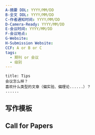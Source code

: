 ```yaml
---
A-摘要 DDL: YYYY/MM/DD
B-全文 DDL: YYYY/MM/DD  
C-作者通知时间: YYYY/MM/DD   
D-Camera-Ready: YYYY/MM/DD   
E-会议时间: YYYY/MM/DD
F-会议地点: 
G-Website: 
H-Submission Website: 
CCF: A or B or C
tags:
  - 期刊 or 会议
  - 级别
---
```


```ad-attention
title: Tips
会议怎么样？
喜欢什么类型的文章（偏实验、偏理论......）？
......

```



## 写作模板



## Call for Papers


